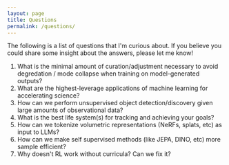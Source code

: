 ```yaml
---
layout: page
title: Questions
permalink: /questions/
---
```


The following is a list of questions that I'm curious about. If you believe you
could share some insight about the answers, please let me know!

  1. What is the minimal amount of curation/adjustment necessary to avoid degredation / mode collapse when training on model-generated outputs?
  2. What are the highest-leverage applications of machine learning for accelerating science?
  3. How can we perform unsupervised object detection/discovery given large amounts of observational data?
  4. What is the best life system(s) for tracking and achieving your goals?
  5. How can we tokenize volumetric representations (NeRFs, splats, etc) as input to LLMs?
  6. How can we make self supervised methods (like JEPA, DINO, etc) more sample efficient?
  7. Why doesn't RL work without curricula? Can we fix it?

